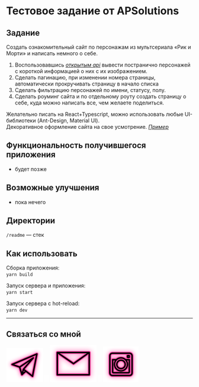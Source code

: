 # Тестовое задание от APSolutions

<!-- _[Ссылка на приложение](http://178.128.136.91/ "Приложение")_  
_github подставляет `s` в `http`, она там не нужна_   -->

<!-- <p>
  <a href="https://developer.mozilla.org/ru/docs/Web/JavaScript"><img src="readme/icon-js.svg" alt="JS"></a>
    <img src="readme/icon-whitespace-5px.svg"/>
  <a href="https://www.typescriptlang.org/"><img src="readme/icon-ts.svg" alt="TS"></a>
    <img src="readme/icon-whitespace-5px.svg"/>
  <a href="https://npmjs.com/"><img src="readme/icon-npm.svg" alt="NPM"></a>
    <img src="readme/icon-whitespace-5px.svg"/>
  <a href="https://webpack.js.org/"><img src="readme/icon-webpack.svg" alt="WebPack"></a>
    <img src="readme/icon-whitespace-5px.svg"/>
  <a href="https://nodejs.org/ru/docs/"><img src="readme/icon-node.svg" alt="NodeJS"></a>
    <img src="readme/icon-whitespace-5px.svg"/>
  <a href="https://expressjs.com/ru/"><img src="readme/icon-express.svg" alt="ExpressJS"></a>
    <img src="readme/icon-whitespace-5px.svg"/>
  <a href="https://habr.com/ru/post/564390/"><img src="readme/icon-sql.svg" alt="SQL"></a>
    <img src="readme/icon-whitespace-5px.svg"/>
  <a href="https://www.postgresql.org/"><img src="readme/icon-pg.svg" alt="PostgreSQL"></a>
</p> -->

## Задание

Создать ознакомительный сайт по персонажам из мультсериала «Рик и Морти» и написать немного о себе.
1) Воспользовавшись _[открытым api](https://rickandmortyapi.com/)_ вывести постранично персонажей с короткой информацией о них с их изображением.
2) Сделать пагинацию, при изменении номера страницы, автоматически прокручивать страницу в начало списка
3) Сделать фильтрацию персонажей по имени, статусу, полу.
4) Сделать роуминг сайта и по отдельному роуту создать страницу о себе, куда можно написать все, чем желаете поделиться.

Желательно писать на React+Typescript, можно использовать любые UI-библиотеки (Ant-Design, Material UI).  
Декоративное оформление сайта на свое усмотрение. _[Пример](https://yadi.sk/d/-CJ_DVOZBd5UtA)_  

## Функциональность получившегося приложения

- будет позже

## Возможные улучшения

- пока нечего

## Директории

`/readme` — стек  

## Как использовать

Сборка приложения:  
`yarn build`

Запуск сервера и приложения:  
`yarn start`

Запуск сервера с hot-reload:  
`yarn dev`

---

## Связаться со мной

<p>
  <a href="https://t.me/evgevgevge"><img src="readme/icon-tg.svg" alt="Telegram"></a>
    <img src="readme/icon-whitespace-5px.svg"/>
  <a href="mailto:beagle-elgaeb@ya.ru"><img src="readme/icon-mail.svg" alt="Mail"></a>
    <img src="readme/icon-whitespace-5px.svg"/>
  <a href="https://www.instagram.com/evg._.su/"><img src="readme/icon-inst.svg" alt="Instagram"></a>
</p>

